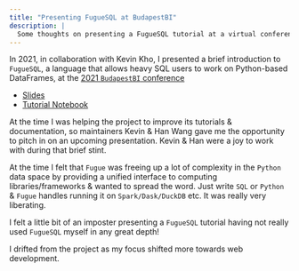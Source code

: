 ```yaml
---
title: "Presenting FugueSQL at BudapestBI"
description: |
  Some thoughts on presenting a FugueSQL tutorial at a virtual conference
---
```


In 2021, in collaboration with Kevin Kho, I presented a brief introduction to `FugueSQL`,  a language that allows heavy SQL users to work on Python-based DataFrames,  at the [2021 `BudapestBI` conference](https://budapestbi.hu/2021/hu/eloadok/kevin-kho/)

- [Slides](/assets/pdfs/Kevin_Kho_Prefect_and_Rowan_Molony_Mainstream_Renewable_Power.pdf)
- [Tutorial Notebook](https://github.com/rdmolony/demos/tree/1a38ab151a903e878427174cdeaa4644c352b6aa/2021-10-17-budapestbi-fuguesql)

At the time I was helping the project to improve its tutorials & documentation, so maintainers Kevin & Han Wang gave me the opportunity to pitch in on an upcoming presentation.  Kevin & Han were a joy to work with during that brief stint.  

At the time I felt that `Fugue` was freeing up a lot of complexity in the `Python` data space by providing a unified interface to computing libraries/frameworks & wanted to spread the word.  Just write `SQL` or `Python` & `Fugue` handles running it on `Spark/Dask/DuckDB` etc.  It was really very liberating.

I felt a little bit of an imposter presenting a `FugueSQL` tutorial having not really used `FugueSQL` myself in any great depth!

I drifted from the project as my focus shifted more towards web development.
